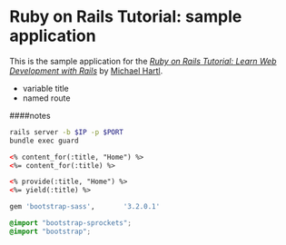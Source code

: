 # Ruby on Rails Tutorial: sample application

This is the sample application for the
[*Ruby on Rails Tutorial:
Learn Web Development with Rails*](http://www.railstutorial.org/)
by [Michael Hartl](http://www.michaelhartl.com/).

+ variable title
+ named route





####notes
```sh
rails server -b $IP -p $PORT 
bundle exec guard
```

```html
<% content_for(:title, "Home") %>
<%= content_for(:title) %>

<% provide(:title, "Home") %>
<%= yield(:title) %>
```

```ruby
gem 'bootstrap-sass',       '3.2.0.1'
```

```scss
@import "bootstrap-sprockets";
@import "bootstrap";
```